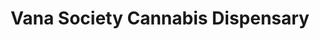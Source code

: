 ---
title: "Vana Society Cannabis Dispensary"
url: /clovis/vana-society-cannabis-dispensary/
shop: cannabis
---